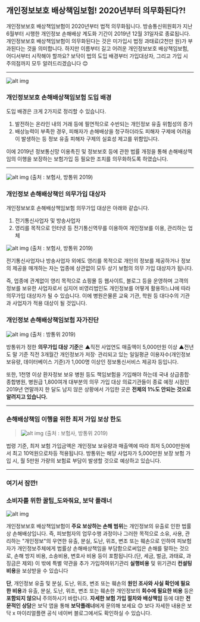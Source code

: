 ## 개인정보보호 배상책임보험! 2020년부터 의무화된다?!
	
개인정보보호 배상책임보험이 2020년부터 법적 의무화됩니다. 방송통신위원회가 지난 6월부터 시행한 개인정보 손해배상 계도화 기간이 2019년 12월 31일자로 종료됩니다. 개인정보보호 배상책임보험이 의무화된다는 것은 미가입시 법정 과태료(2천만 원)가 부과된다는 것을 의미합니다. 하지만 이름부터 길고 어려운 개인정보보호 배상책임보험, 어디서부터 시작해야 할까요? 보닥이 법의 도입 배경부터 가입대상자, 그리고 가입 시 주의점까지 모두 알려드리겠습니다 😊

---------------------------------------

![alt img](https://raw.githubusercontent.com/aijinet/doctor-contents/master/contents/201912/191211/protectpersonalinfoinsurance01.png)

### 개인정보보호 손해배상책임보험 도입 배경

도입 배경은 크게 2가지로 정리할 수 있습니다.

1. 발전하는 온라인 내의 거래 등에 필연적으로 수반되는 개인정보 유출 위험성의 증가 
2. 배상능력이 부족한 경우, 피해자가 손해배상을 청구하더라도 피해자 구제에 어려움이 발생하는 등 정보 유출 피해자 구제의 실효성 제고를 위함입니다.

이에 2019년 정보통신망 이용촉진 및 정보보호 등에 관한 법률 개정을 통해 손해배상책임의 이행을 보장하는 보험가입 등 필요한 조치를 의무화하도록 하였습니다.

---------------------------------------

![alt img](https://raw.githubusercontent.com/aijinet/doctor-contents/master/contents/201912/191211/protectpersonalinfoinsurance02.png)
(출처 : 보험사, 방통위 2019)

### 개인정보 손해배상책인 의무가입 대상자

개인정보보호 손해배상책임보험 의무가입 대상은 아래와 같습니다.

1. 전기통신사업자 및 방송사업자
2. 영리를 목적으로 인터넷 등 전기통신역무를 이용하여 개인정보를 이용, 관리하는 업체

![alt img](https://raw.githubusercontent.com/aijinet/doctor-contents/master/contents/201912/191211/protectpersonalinfoinsurance03.png)
(출처 : 보험사, 방통위 2019)

전기통신사업자나 방송사업자 외에도 영리를 목적으로 개인의 정보를 제공하거나 정보의 제공을 매개하는 자는 업종에 상관없이 모두 상기 보험의 의무 가입 대상자가 됩니다.

즉, 업종에 관계없이 영리 목적으로 쇼핑몰 등 웹사이트, 블로그 등을 운영하며 고객의 정보를 보유한 사업자로서 
심지어 비영리법인도 개인정보를 어떻게 활용하느냐에 따라 의무가입 대상자가 될 수 있습니다. 이에 병원은물론 교육 기관, 학원 등 대다수의 기관과 사업자가 적용 대상이 될 것입니다.

### 개인정보 손해배상책임보험 자가진단

![alt img](https://raw.githubusercontent.com/aijinet/doctor-contents/master/contents/201912/191211/protectpersonalinfoinsurance04.jpg)
(출처 : 방통위 2019)

방통위가 정한 **의무가입 대상 기준**은 
▲직전 사업연도 매출액이 5,000만원 이상 ▲전년도 말 기준 직전 3개월간 개인정보가 저장· 관리되고 있는 일일평균 이용자수(개인정보 보유량, 데이터베이스 기준)가 1,000명 이상인 정보통신서비스 제공자 등입니다.

또한, 1천명 이상 환자정보 보유 병원 등도 책임보험을 가입해야 하는데 국내 상급종합·종합병원, 병원급 1,800여개 대부분의 의무 가입 대상 의료기관들이 종료 예정 시점인 2019년 연말까지 한 달도 남지 않은 상황에서 가입한 곳은 **전체의 1%도 안되는 것으로 알려지고 있습니다.**

---------------------------------------

### 손해배상책임 이행을 위한 최저 가입 보상 한도

> ![alt img](https://raw.githubusercontent.com/aijinet/doctor-contents/master/contents/201912/191211/protectpersonalinfoinsurance04.jpg)
(출처 : 보험사, 방통위 2019)

법령 기준, 최저 보험 가입금액은 개인정보 보유량과 매출액에 따라 최저 5,000만원에서 최고 10억원으로차등 적용됩니다. 방통위는 해당 사업자가 5,000만원 보장 보험 가입 시, 월 5만원 가량의 보험료 부담이 발생할 것으로 예상하고 있습니다.

---------------------------------------
### 여기서 잠깐! 
### 소비자를 위한 꿀팁_도와줘요, 보닥 플래너
![alt img](https://raw.githubusercontent.com/aijinet/doctor-contents/master/contents/201911/191120/img03.png)

개인정보보호 배상책임보험이 **주요 보상하는 손해 범위**는 개인정보의 유출로 인한 법률상 손해배상입니다. 즉, 피보험자의 업무수행 과정이나 그러한 목적으로 소유, 사용, 관리하는 "개인정보"의 우연한 유출, 분실, 도난, 위조, 변조 또는 훼손으로 인하여 피보험자가 개인정보주체에게 법률상 손해배상책임을 부담함으로써입은 손해를 말하는 것으로, 손해 방지 비용, 소송비용, 변호사 비용 등이 포함됩니다.(단, 세금, 벌금, 과태료, 과징금은 제외) 이 밖에 특별 약관을 추가 가입하여위기관리 **실행비용** 및 위기관리 **컨설팅비용**을 보상받을 수 있습니다

**단**, 개인정보 유출 및 분실, 도난, 위조, 변조 또는 훼손의 **원인 조사와 사실 확인에 필요한 비용**과 유출, 분실, 도난, 위조, 변조 또는 훼손한 개인정보의 **회수에 필요한 비용** 등은 **포함되지 않으니** 주의하시기 바랍니다. **자세한 보험 가입 절차와 배상책임** 등에 대한 **전문적인 상담**은 보닥 앱을 통해 **보닥플래너**에게 문의해 보세요 😊 보다 자세한 내용은 보닥 x 마이리얼플랜 공식 네이버 블로그에서도 확인하실 수 있습니다.